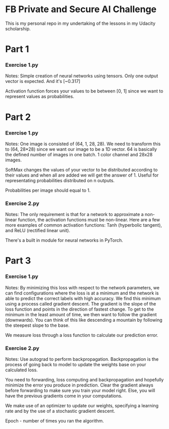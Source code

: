 # FB Private and Secure AI Challenge

This is my personal repo in my undertaking of the lessons in my Udacity scholarship.

# Part 1
### Exercise 1.py
Notes: Simple creation of neural networks using tensors. Only one output vector is expected. And it's  [~0.317]

Activation function forces your values to be between [0, 1] since we want to represent values as probabilities.

# Part 2
### Exercise 1.py
Notes: One image is consisted of (64, 1, 28, 28). We need to transform this to (64, 28*28) since we want our image to be a 1D vector. 64 is basically the defined number of images in one batch. 1 color channel and 28x28 images. 

SoftMax changes the values of your vector to be distributed according to their values and when all are added we will get the answer of 1. Useful for representating probabilities distributed on n outputs.

Probabilities per image should equal to 1.

### Exercise 2.py
Notes:  The only requirement is that for a network to approximate a non-linear function, the activation functions must be non-linear. Here are a few more examples of common activation functions: Tanh (hyperbolic tangent), and ReLU (rectified linear unit).

There's a built in module for neural networks in PyTorch.

# Part 3
### Exercise 1.py
Notes: By minimizing this loss with respect to the network parameters, we can find configurations where the loss is at a minimum and the network is able to predict the correct labels with high accuracy. We find this minimum using a process called gradient descent. The gradient is the slope of the loss function and points in the direction of fastest change. To get to the minimum in the least amount of time, we then want to follow the gradient (downwards). You can think of this like descending a mountain by following the steepest slope to the base.

We measure loss through a loss function to calculate our prediction error.

### Exercise 2.py
Notes: Use autograd to perform backpropagation. Backpropagation is the process of going back to model to update the weights base on your calculated loss.

You need to forwarding, loss computing and backpropagation and hopefully minimize the error you produce in prediction. Clear the gradient always before forwarding to make sure you train your model right. Else, you will have the previous gradients come in your computations.

We make use of an optimizer to update our weights, specifying a learning rate and by the use of a stochastic gradient descent.

Epoch - number of times you ran the algorithm.